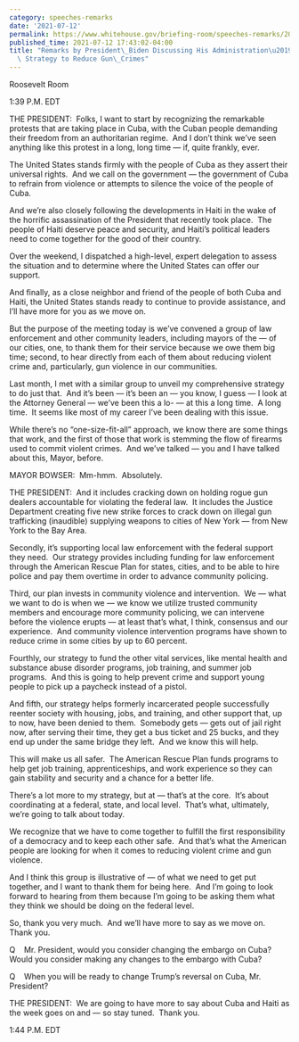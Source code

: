 ```yaml
---
category: speeches-remarks
date: '2021-07-12'
permalink: https://www.whitehouse.gov/briefing-room/speeches-remarks/2021/07/12/remarks-by-president-biden-discussing-his-administrations-comprehensive-strategy-to-reduce-gun-crimes/
published_time: 2021-07-12 17:43:02-04:00
title: "Remarks by President\_Biden Discussing His Administration\u2019s Comprehensive\
  \ Strategy to Reduce Gun\_Crimes"
---
```

 
Roosevelt Room

1:39 P.M. EDT

THE PRESIDENT:  Folks, I want to start by recognizing the remarkable
protests that are taking place in Cuba, with the Cuban people demanding
their freedom from an authoritarian regime.  And I don’t think we’ve
seen anything like this protest in a long, long time — if, quite
frankly, ever.

The United States stands firmly with the people of Cuba as they assert
their universal rights.  And we call on the government — the government
of Cuba to refrain from violence or attempts to silence the voice of the
people of Cuba. 

And we’re also closely following the developments in Haiti in the wake
of the horrific assassination of the President that recently took
place.  The people of Haiti deserve peace and security, and Haiti’s
political leaders need to come together for the good of their country.

Over the weekend, I dispatched a high-level, expert delegation to assess
the situation and to determine where the United States can offer our
support.

And finally, as a close neighbor and friend of the people of both Cuba
and Haiti, the United States stands ready to continue to provide
assistance, and I’ll have more for you as we move on.

But the purpose of the meeting today is we’ve convened a group of law
enforcement and other community leaders, including mayors of the — of
our cities, one, to thank them for their service because we owe them big
time; second, to hear directly from each of them about reducing violent
crime and, particularly, gun violence in our communities.

Last month, I met with a similar group to unveil my comprehensive
strategy to do just that.  And it’s been — it’s been an — you know, I
guess — I look at the Attorney General — we’ve been this a lo- — at this
a long time.  A long time.  It seems like most of my career I’ve been
dealing with this issue.

While there’s no “one-size-fit-all” approach, we know there are some
things that work, and the first of those that work is stemming the flow
of firearms used to commit violent crimes.  And we’ve talked — you and I
have talked about this, Mayor, before.

MAYOR BOWSER:  Mm-hmm.  Absolutely.

THE PRESIDENT:  And it includes cracking down on holding rogue gun
dealers accountable for violating the federal law.  It includes the
Justice Department creating five new strike forces to crack down on
illegal gun trafficking (inaudible) supplying weapons to cities of New
York — from New York to the Bay Area.

Secondly, it’s supporting local law enforcement with the federal support
they need.  Our strategy provides including funding for law enforcement
through the American Rescue Plan for states, cities, and to be able to
hire police and pay them overtime in order to advance community
policing.

Third, our plan invests in community violence and intervention.  We —
what we want to do is when we — we know we utilize trusted community
members and encourage more community policing, we can intervene before
the violence erupts — at least that’s what, I think, consensus and our
experience.  And community violence intervention programs have shown to
reduce crime in some cities by up to 60 percent.

Fourthly, our strategy to fund the other vital services, like mental
health and substance abuse disorder programs, job training, and summer
job programs.  And this is going to help prevent crime and support young
people to pick up a paycheck instead of a pistol.

And fifth, our strategy helps formerly incarcerated people successfully
reenter society with housing, jobs, and training, and other support
that, up to now, have been denied to them.  Somebody gets — gets out of
jail right now, after serving their time, they get a bus ticket and 25
bucks, and they end up under the same bridge they left.  And we know
this will help. 

This will make us all safer.  The American Rescue Plan funds programs to
help get job training, apprenticeships, and work experience so they can
gain stability and security and a chance for a better life.

There’s a lot more to my strategy, but at — that’s at the core.  It’s
about coordinating at a federal, state, and local level.  That’s what,
ultimately, we’re going to talk about today. 

We recognize that we have to come together to fulfill the first
responsibility of a democracy and to keep each other safe.  And that’s
what the American people are looking for when it comes to reducing
violent crime and gun violence. 

And I think this group is illustrative of — of what we need to get put
together, and I want to thank them for being here.  And I’m going to
look forward to hearing from them because I’m going to be asking them
what they think we should be doing on the federal level.

So, thank you very much.  And we’ll have more to say as we move on. 
Thank you.

Q    Mr. President, would you consider changing the embargo on Cuba? 
Would you consider making any changes to the embargo with Cuba?

Q    When you will be ready to change Trump’s reversal on Cuba, Mr.
President?

THE PRESIDENT:  We are going to have more to say about Cuba and Haiti as
the week goes on and — so stay tuned.  Thank you.

1:44 P.M. EDT
